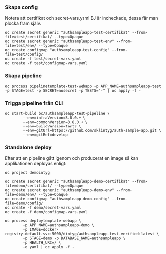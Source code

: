 
### Skapa config

Notera att certifikat och secret-vars.yaml EJ är incheckade, dessa får man plocka fram själv.

    oc create secret generic "authsampleapp-test-certifikat" --from-file=test/certifikat/ --type=Opaque
    oc create secret generic "authsampleapp-test-env" --from-file=test/env/ --type=Opaque
    oc create configmap "authsampleapp-test-config" --from-file=test/config/
    oc create -f test/secret-vars.yaml
    oc create -f test/configmap-vars.yaml


### Skapa pipeline

    oc process pipelinetemplate-test-webapp -p APP_NAME=authsampleapp-test -p STAGE=test -p SECRET=nosecret -p TESTS="-" | oc apply -f -

### Trigga pipeline från CLI

    oc start-build bc/authsampleapp-test-pipeline \
            --env=infraVersion=3.8.0.+ \
            --env=commonVersion=3.8.0.+ \
            --env=buildVersion=test3 \
            --env=gitUrl=https://github.com/sklintyg/auth-sample-app.git \
            --env=gitRef=develop

### Standalone deploy
Efter att en pipeline gått igenom och producerat en image så kan applikationen deployas enligt:

    oc project demointyg

    oc create secret generic "authsampleapp-demo-certifikat" --from-file=demo/certifikat/ --type=Opaque
    oc create secret generic "authsampleapp-demo-env" --from-file=demo/env/ --type=Opaque
    oc create configmap "authsampleapp-demo-config" --from-file=demo/config/
    oc create -f demo/secret-vars.yaml
    oc create -f demo/configmap-vars.yaml

    oc process deploytemplate-webapp \
            -p APP_NAME=authsampleapp-demo \
            -p IMAGE=docker-registry.default.svc:5000/dintyg/authsampleapp-test-verified:latest \
            -p STAGE=demo -p DATABASE_NAME=authsampleapp \
            -p HEALTH_URI=/ \
            -o yaml | oc apply -f -
